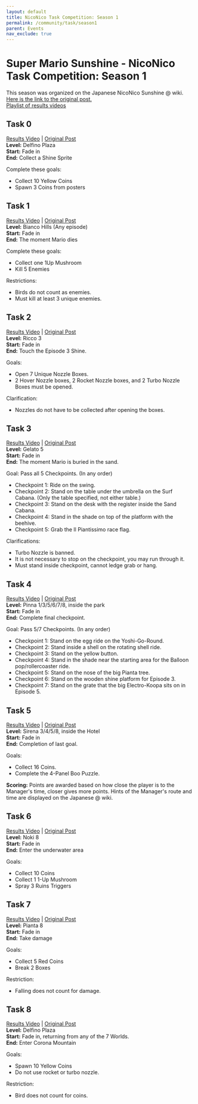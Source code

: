 ```yaml
---
layout: default
title: NicoNico Task Competition: Season 1
permalink: /community/task/season1
parent: Events
nav_exclude: true
---
```

# **Super Mario Sunshine - NicoNico Task Competition: Season 1**
This season was organized on the Japanese NicoNico Sunshine @ wiki.  
[Here is the link to the original post.](https://www49.atwiki.jp/mario-sunshine/pages/22.html)  
[Playlist of results videos](https://www.youtube.com/playlist?list=PLDQn8zHkFza9rossaUH_YmKxegfvSBqUj)  
  
## **Task 0**  
[Results Video](https://www.youtube.com/watch?v=MGgNEnTN9Ak) | [Original Post](https://www49.atwiki.jp/mario-sunshine/pages/21.html)  
**Level:** Delfino Plaza  
**Start:** Fade in  
**End:** Collect a Shine Sprite  

Complete these goals:  
- Collect 10 Yellow Coins  
- Spawn 3 Coins from posters

## **Task 1**  
[Results Video](https://www.youtube.com/watch?v=rqhum352D8A) | [Original Post](https://www49.atwiki.jp/mario-sunshine/pages/23.html)  
**Level:** Bianco Hills (Any episode)  
**Start:** Fade in  
**End:** The moment Mario dies  

Complete these goals:  
  - Collect one 1Up Mushroom  
  - Kill 5 Enemies  

Restrictions:  
  - Birds do not count as enemies.  
  - Must kill at least 3 unique enemies.  

## **Task 2**  
[Results Video](https://www.youtube.com/watch?v=fcqvlEKPPrw) | [Original Post](https://www49.atwiki.jp/mario-sunshine/pages/24.html)  
**Level:** Ricco 3  
**Start:** Fade in  
**End:** Touch the Episode 3 Shine.  

Goals:  
- Open 7 Unique Nozzle Boxes.  
- 2 Hover Nozzle boxes, 2 Rocket Nozzle boxes, and 2 Turbo Nozzle Boxes must be opened.

Clarification:  
- Nozzles do not have to be collected after opening the boxes.  

## **Task 3**  
[Results Video](https://www.youtube.com/watch?v=QZbbnfWompU) | [Original Post](https://www49.atwiki.jp/mario-sunshine/pages/25.html)  
**Level:** Gelato 5  
**Start:** Fade in  
**End:** The moment Mario is buried in the sand.  

Goal: Pass all 5 Checkpoints. (In any order)  
- Checkpoint 1: Ride on the swing.  
- Checkpoint 2: Stand on the table under the umbrella on the Surf Cabana. (Only the table specified, not either table.)  
- Checkpoint 3: Stand on the desk with the register inside the Sand Cabana.  
- Checkpoint 4: Stand in the shade on top of the platform with the beehive.  
- Checkpoint 5: Grab the Il Piantissimo race flag.

Clarifications:  
- Turbo Nozzle is banned.  
- It is not necessary to stop on the checkpoint, you may run through it.  
- Must stand inside checkpoint, cannot ledge grab or hang.  

## **Task 4**  
[Results Video](https://www.youtube.com/watch?v=-zXnyY4w9Ac) | [Original Post](https://www49.atwiki.jp/mario-sunshine/pages/26.html)  
**Level:** Pinna 1/3/5/6/7/8, inside the park  
**Start:** Fade in  
**End:** Complete final checkpoint.  

Goal: Pass 5/7 Checkpoints. (In any order)  
- Checkpoint 1: Stand on the egg ride on the Yoshi-Go-Round.  
- Checkpoint 2: Stand inside a shell on the rotating shell ride.  
- Checkpoint 3: Stand on the yellow button.  
- Checkpoint 4: Stand in the shade near the starting area for the Balloon pop/rollercoaster ride.  
- Checkpoint 5: Stand on the nose of the big Pianta tree.  
- Checkpoint 6: Stand on the wooden shine platform for Episode 3.  
- Checkpoint 7: Stand on the grate that the big Electro-Koopa sits on in Episode 5.  

## **Task 5**  
[Results Video](https://www.youtube.com/watch?v=02Tmg-_LCaQ) | [Original Post](https://www49.atwiki.jp/mario-sunshine/pages/27.html)  
**Level:** Sirena 3/4/5/8, inside the Hotel  
**Start:** Fade in  
**End:** Completion of last goal.  

Goals:  
- Collect 16 Coins.  
- Complete the 4-Panel Boo Puzzle.

**Scoring:** Points are awarded based on how close the player is to the Manager's time, closer gives more points. Hints of the Manager's route and time are displayed on the Japanese @ wiki.  

## **Task 6**  
[Results Video](https://www.youtube.com/watch?v=V8CKgUBg-mA) | [Original Post](https://www49.atwiki.jp/mario-sunshine/pages/28.html)  
**Level:** Noki 8  
**Start:** Fade in  
**End:** Enter the underwater area  

Goals:  
- Collect 10 Coins  
- Collect 1 1-Up Mushroom  
- Spray 3 Ruins Triggers  

## **Task 7**  
[Results Video](https://www.youtube.com/watch?v=vJIHkdMDsDY) | [Original Post](https://www49.atwiki.jp/mario-sunshine/pages/29.html)  
**Level:** Pianta 8  
**Start:** Fade in  
**End:** Take damage  

Goals:  
- Collect 5 Red Coins  
- Break 2 Boxes

Restriction:  
- Falling does not count for damage.  

## **Task 8**  
[Results Video](https://www.youtube.com/watch?v=feEHRRk33UU) | [Original Post](https://www49.atwiki.jp/mario-sunshine/pages/30.html)  
**Level:** Delfino Plaza  
**Start:** Fade in, returning from any of the 7 Worlds.  
**End:** Enter Corona Mountain  

Goals:  
- Spawn 10 Yellow Coins  
- Do not use rocket or turbo nozzle.

Restriction:  
- Bird does not count for coins.  
